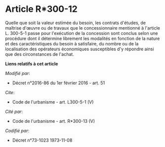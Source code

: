 # Article R*300-12

Quelle que soit la valeur estimée du besoin, les contrats d'études, de maîtrise d'œuvre ou de travaux que le concessionnaire
mentionné à l'article L. 300-5-1 passe pour l'exécution de la concession sont conclus selon une procédure dont il détermine
librement les modalités en fonction de la nature et des caractéristiques du besoin à satisfaire, du nombre ou de la
localisation des opérateurs économiques susceptibles d'y répondre ainsi que des circonstances de l'achat.

**Liens relatifs à cet article**

_Modifié par_:

  - Décret n°2016-86 du 1er février 2016 - art. 51

_Cite_:

  - Code de l'urbanisme - art. L300-5-1 (V)

_Cité par_:

  - Code de l'urbanisme - art. R*300-13 (V)

_Codifié par_:

  - Décret n°73-1023 1973-11-08
